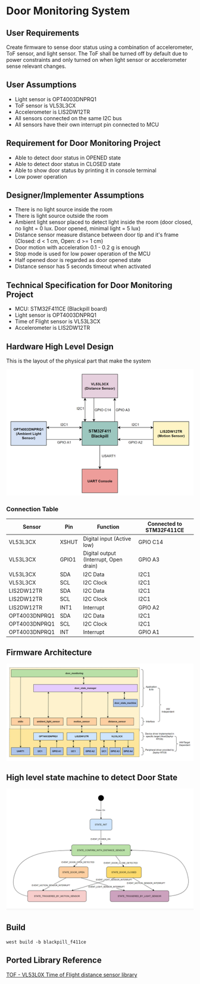 # Door Monitoring System


## User Requirements

Create firmware to sense door status using a combination of accelerometer, ToF sensor, and light sensor. The ToF shall be turned off by default due to power constraints and only turned on when light sensor or accelerometer sense relevant changes.

## User Assumptions

- Light sensor is OPT4003DNPRQ1
- ToF sensor is VL53L3CX
- Accelerometer is LIS2DW12TR
- All sensors connected on the same I2C bus
- All sensors have their own interrupt pin connected to MCU

## Requirement for Door Monitoring Project

- Able to detect door status in OPENED state
- Able to detect door status in CLOSED state
- Able to show door status by printing it in console terminal
- Low power operation

## Designer/Implementer Assumptions

- There is no light source inside the room
- There is light source outside the room
- Ambient light sensor placed to detect light inside the room (door closed, no light = 0 lux. Door opened, minimal light = 5 lux)
- Distance sensor measure distance between door tip and it's frame (Closed: d < 1 cm, Open: d >= 1 cm)
- Door motion with acceleration 0.1 - 0.2 g is enough
- Stop mode is used for low power operation of the MCU
- Half opened door is regarded as door opened state
- Distance sensor has 5 seconds timeout when activated


## Technical Specification for Door Monitoring Project

- MCU: STM32F411CE (Blackpill board)
- Light sensor is OPT4003DNPRQ1
- Time of Flight sensor is VL53L3CX
- Accelerometer is LIS2DW12TR

## Hardware High Level Design

This is the layout of the physical part that make the system

<p align="center">
  <img src="images/hw-high-level-design.png" alt="HW High-level Design">
</p>

### Connection Table

| Sensor | Pin | Function | Connected to STM32F411CE |
|--------|-----|----------|--------------|
| VL53L3CX | XSHUT | Digital input (Active low) | GPIO C14 |
| VL53L3CX | GPIO1 | Digital output (Interrupt, Open drain) | GPIO A3 |
| VL53L3CX | SDA | I2C Data | I2C1 |
| VL53L3CX | SCL | I2C Clock | I2C1 |
| LIS2DW12TR | SDA | I2C Data | I2C1 |
| LIS2DW12TR | SCL | I2C Clock | I2C1 |
| LIS2DW12TR | INT1 | Interrupt | GPIO A2 |
| OPT4003DNPRQ1 | SDA | I2C Data | I2C1 |
| OPT4003DNPRQ1 | SCL | I2C Clock | I2C1 |
| OPT4003DNPRQ1 | INT | Interrupt | GPIO A1 |

## Firmware Architecture

<p align="center">
  <img src="images/fw-arch.png" alt="Firmware Architecture Diagram">
</p>


## High level state machine to detect Door State

<p align="center">
  <img src="images/state-machine.png" alt="State Machine Diagram">
</p>

## Build

`west build -b blackpill_f411ce`

## Ported Library Reference

[TOF - VL53L0X Time of Flight distance sensor library](https://github.com/bitbank2/VL53L0X)
